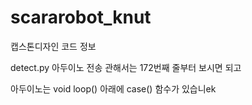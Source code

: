 # scararobot_knut
캡스톤디자인 코드 정보

detect.py 아두이노 전송 관해서는 172번째 줄부터 보시면 되고 

아두이노는 void loop() 아래에 case() 함수가 있습니ek
